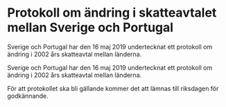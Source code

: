 # Protokoll om ändring i skatteavtalet mellan Sverige och Portugal

Sverige och Portugal har den 16 maj 2019 undertecknat ett protokoll om ändring i 2002 års skatteavtal mellan länderna.

Sverige och Portugal har den 16 maj 2019 undertecknat ett protokoll om ändring i 2002 års skatteavtal mellan länderna.

För att protokollet ska bli gällande kommer det att lämnas till riksdagen för godkännande.
